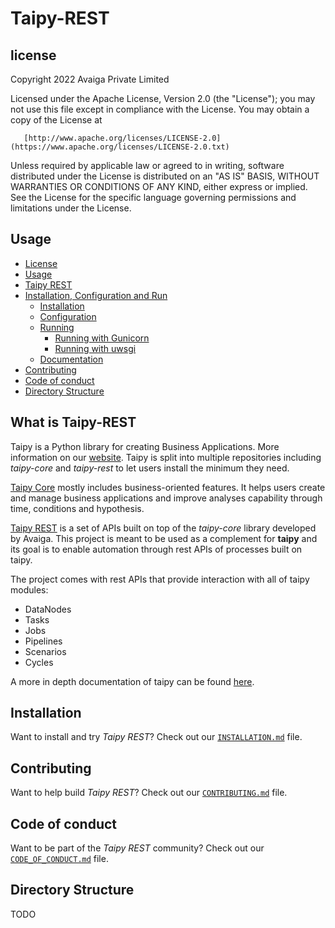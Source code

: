 # Taipy-REST

## license
Copyright 2022 Avaiga Private Limited

Licensed under the Apache License, Version 2.0 (the "License"); you may not use this file except in compliance with
the License. You may obtain a copy of the License at

       [http://www.apache.org/licenses/LICENSE-2.0](https://www.apache.org/licenses/LICENSE-2.0.txt)

Unless required by applicable law or agreed to in writing, software distributed under the License is distributed on
an "AS IS" BASIS, WITHOUT WARRANTIES OR CONDITIONS OF ANY KIND, either express or implied. See the License for the
specific language governing permissions and limitations under the License.

## Usage
- [License](#license)
- [Usage](#usage)
- [Taipy REST](#what-is-taipy-rest)
- [Installation, Configuration and Run](#installation)
  - [Installation](INSTALLATION.md#installation)
  - [Configuration](INSTALLATION.md#Configuration)
  - [Running](INSTALLATION.md#Running)
      - [Running with Gunicorn](INSTALLATION.md#running-with-gunicorn)
      - [Running with uwsgi](INSTALLATION.md#running-with-uwsgi)
  - [Documentation](INSTALLATION.md#Documentation)
- [Contributing](#contributing)
- [Code of conduct](#code-of-conduct)
- [Directory Structure](#directory-structure)


## What is Taipy-REST

Taipy is a Python library for creating Business Applications. More information on our
[website](https://www.taipy.io). Taipy is split into multiple repositories including _taipy-core_ and _taipy-rest_ 
to let users install the minimum they need.

[Taipy Core](https://github.com/Avaiga/taipy-core) mostly includes business-oriented features. It helps users
create and manage business applications and improve analyses capability through time, conditions and hypothesis.

[Taipy REST](https://github.com/Avaiga/taipy-rest) is a set of APIs built on top of the _taipy-core_ library 
developed by Avaiga. This project is meant to be used as a complement for **taipy** and its goal is to enable 
automation through rest APIs of processes built on taipy.

The project comes with rest APIs that provide interaction with all of taipy modules:
 - DataNodes
 - Tasks
 - Jobs
 - Pipelines
 - Scenarios
 - Cycles

A more in depth documentation of taipy can be found [here](http://insert-link-for-taipy-docs).

## Installation

Want to install and try _Taipy REST_? Check out our [`INSTALLATION.md`](INSTALLATION.md) file.

## Contributing

Want to help build _Taipy REST_? Check out our [`CONTRIBUTING.md`](CONTRIBUTING.md) file.

## Code of conduct

Want to be part of the _Taipy REST_ community? Check out our [`CODE_OF_CONDUCT.md`](CODE_OF_CONDUCT.md) file.

## Directory Structure

TODO



